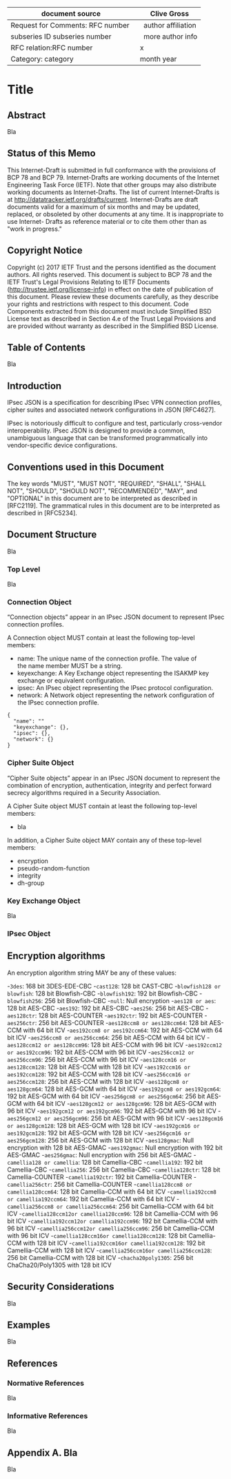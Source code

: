document source | Clive Gross
------------------|----------------
Request for Comments: RFC number  |  author affiliation
subseries ID subseries number |  more author info
RFC relation:RFC number  |   x
Category: category | month year

# Title

## Abstract
Bla

## Status of this Memo
This Internet-Draft is submitted in full conformance with the provisions of BCP 78 and BCP 79. Internet-Drafts are working documents of the Internet Engineering Task Force (IETF). Note that other groups may also distribute working documents as Internet-Drafts. The list of current Internet-Drafts is at http://datatracker.ietf.org/drafts/current. Internet-Drafts are draft documents valid for a maximum of six months and may be updated, replaced, or obsoleted by other documents at any time. It is inappropriate to use Internet- Drafts as reference material or to cite them other than as "work in progress."

## Copyright Notice
Copyright (c) 2017 IETF Trust and the persons identified as the document authors. All rights reserved. This document is subject to BCP 78 and the IETF Trust's Legal Provisions Relating to IETF Documents (http://trustee.ietf.org/license-info) in effect on the date of publication of this document. Please review these documents carefully, as they describe your rights and restrictions with respect to this document. Code Components extracted from this document must include Simplified BSD License text as described in Section 4.e of the Trust Legal Provisions and are provided without warranty as described in the Simplified BSD License.

## Table of Contents
Bla

## Introduction
IPsec JSON is a specification for describing IPsec VPN connection profiles, cipher suites and associated network configurations in JSON [RFC4627].

IPsec is notoriously difficult to configure and test, particularly cross-vendor interoperability. IPsec JSON is designed to provide a common, unambiguous language that can be transformed programmatically into vendor-specific device configurations.

## Conventions used in this Document
The key words "MUST", "MUST NOT", "REQUIRED", "SHALL", "SHALL NOT", "SHOULD", "SHOULD NOT", "RECOMMENDED", "MAY", and "OPTIONAL" in this document are to be interpreted as described in [RFC2119]. The grammatical rules in this document are to be interpreted as described in [RFC5234]. 

## Document Structure
Bla

### Top Level
Bla

### Connection Object

“Connection objects” appear in an IPsec JSON document to represent IPsec connection profiles.

A Connection object MUST contain at least the following top-level members:

 - name: The unique name of the connection profile. The value of the name member MUST be a string.
 - keyexchange: A Key Exchange object representing the ISAKMP key exchange or equivalent configuration.
 - ipsec: An IPsec object representing the IPsec protocol configuration.
 - network: A Network object representing the network configuration of the IPsec connection profile.

```
{
  "name": ""
  "keyexchange": {},
  "ipsec": {},
  "network": {}
}
```

### Cipher Suite Object

“Cipher Suite objects” appear in an IPsec JSON document to represent the combination of encryption, authentication, integrity and perfect forward secrecy algorithms required in a Security Association.

A Cipher Suite object MUST contain at least the following top-level members:

 - bla

In addition, a Cipher Suite object MAY contain any of these top-level members:

 - encryption
 - pseudo-random-function
 - integrity
 - dh-group

### Key Exchange Object
Bla

### IPsec Object

## Encryption algorithms

An encryption algorithm string MAY be any of these values:

 -`3des`: 168 bit 3DES-EDE-CBC
 -`cast128`: 128 bit CAST-CBC
 -`blowfish128 or blowfish`: 128 bit Blowfish-CBC
 -`blowfish192`: 192 bit Blowfish-CBC
 -`blowfish256`: 256 bit Blowfish-CBC
 -`null`: Null encryption
 -`aes128 or aes`: 128 bit AES-CBC
 -`aes192`: 192 bit AES-CBC
 -`aes256`: 256 bit AES-CBC
 -`aes128ctr`: 128 bit AES-COUNTER
 -`aes192ctr`: 192 bit AES-COUNTER
 -`aes256ctr`: 256 bit AES-COUNTER
 -`aes128ccm8 or aes128ccm64`: 128 bit AES-CCM with 64 bit ICV
 -`aes192ccm8 or aes192ccm64`: 192 bit AES-CCM with 64 bit ICV
 -`aes256ccm8 or aes256ccm64`: 256 bit AES-CCM with 64 bit ICV
 -`aes128ccm12 or aes128ccm96`: 128 bit AES-CCM with 96 bit ICV
 -`aes192ccm12 or aes192ccm96`: 192 bit AES-CCM with 96 bit ICV
 -`aes256ccm12 or aes256ccm96`: 256 bit AES-CCM with 96 bit ICV
 -`aes128ccm16 or aes128ccm128`: 128 bit AES-CCM with 128 bit ICV
 -`aes192ccm16 or aes192ccm128`: 192 bit AES-CCM with 128 bit ICV
 -`aes256ccm16 or aes256ccm128`: 256 bit AES-CCM with 128 bit ICV
 -`aes128gcm8 or aes128gcm64`: 128 bit AES-GCM with 64 bit ICV
 -`aes192gcm8 or aes192gcm64`: 192 bit AES-GCM with 64 bit ICV
 -`aes256gcm8 or aes256gcm64`: 256 bit AES-GCM with 64 bit ICV
 -`aes128gcm12 or aes128gcm96`: 128 bit AES-GCM with 96 bit ICV
 -`aes192gcm12 or aes192gcm96`: 192 bit AES-GCM with 96 bit ICV
 -`aes256gcm12 or aes256gcm96`: 256 bit AES-GCM with 96 bit ICV
 -`aes128gcm16 or aes128gcm128`: 128 bit AES-GCM with 128 bit ICV
 -`aes192gcm16 or aes192gcm128`: 192 bit AES-GCM with 128 bit ICV
 -`aes256gcm16 or aes256gcm128`: 256 bit AES-GCM with 128 bit ICV
 -`aes128gmac`: Null encryption with 128 bit AES-GMAC
 -`aes192gmac`: Null encryption with 192 bit AES-GMAC
 -`aes256gmac`: Null encryption with 256 bit AES-GMAC
 -`camellia128 or camellia`: 128 bit Camellia-CBC
 -`camellia192`: 192 bit Camellia-CBC
 -`camellia256`: 256 bit Camellia-CBC
 -`camellia128ctr`: 128 bit Camellia-COUNTER
 -`camellia192ctr`: 192 bit Camellia-COUNTER
 -`camellia256ctr`: 256 bit Camellia-COUNTER
 -`camellia128ccm8 or camellia128ccm64`: 128 bit Camellia-CCM with 64 bit ICV
 -`camellia192ccm8 or camellia192ccm64`: 192 bit Camellia-CCM with 64 bit ICV
 -`camellia256ccm8 or camellia256ccm64`: 256 bit Camellia-CCM with 64 bit ICV
 -`camellia128ccm12or camellia128ccm96`: 128 bit Camellia-CCM with 96 bit ICV
 -`camellia192ccm12or camellia192ccm96`: 192 bit Camellia-CCM with 96 bit ICV
 -`camellia256ccm12or camellia256ccm96`: 256 bit Camellia-CCM with 96 bit ICV
 -`camellia128ccm16or camellia128ccm128`: 128 bit Camellia-CCM with 128 bit ICV
 -`camellia192ccm16or camellia192ccm128`: 192 bit Camellia-CCM with 128 bit ICV
 -`camellia256ccm16or camellia256ccm128`: 256 bit Camellia-CCM with 128 bit ICV
 -`chacha20poly1305`: 256 bit ChaCha20/Poly1305 with 128 bit ICV

## Security Considerations
Bla

## Examples
Bla

## References

### Normative References
Bla

### Informative References
Bla

## Appendix A. Bla
Bla
